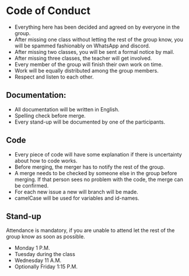 # Code of Conduct
- Everything here has been decided and agreed on by everyone in the group.
- After missing one class without letting the rest of the group know, you will be spammed fashionably on WhatsApp and discord.  
- After missing two classes, you will be sent a formal notice by mail.
- After missing three classes, the teacher will get involved.  
- Every member of the group will finish their own work on time.  
- Work will be equally distributed among the group members.  
- Respect and listen to each other.  
  
## Documentation:  
- All documentation will be written in English.  
- Spelling check before merge.  
- Every stand-up will be documented by one of the participants.   
  
## Code
- Every piece of code will have some explanation if there is uncertainty about how to code works.
- Before merging, the merger has to notify the rest of the group.
- A merge needs to be checked by someone else in the group before merging. If that person sees no problem with the code, the merge can be confirmed.
- For each new issue a new will branch will be made.  
- camelCase will be used for variables and id-names.
  
## Stand-up  
Attendance is mandatory, if you are unable to attend let the rest of the group know as soon as possible.   
- Monday 1 P.M.  
- Tuesday during the class  
- Wednesday 11 A.M.  
- Optionally Friday 1:15 P.M.